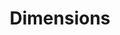 ---
bigquery: https://console.cloud.google.com/bigquery?p=covid-19-dimensions-ai&page=table&d=data&t=publications
contributors: Digital Science, https://www.digital-science.com/
cost: Free for personal, non-commercial use.
description: Dimensions contains more than 100 million publications, ranging from
  articles published in scholarly journals, books and book chapters, to preprints
  and conference proceedings. All publications are contextualized with linked data
  sets, funding, publications, patents, clinical trials, and policy documents. You
  can also view associated categories, funders, institutions, and researcher profiles.
documentation: https://docs.dimensions.ai/bigquery/index.html
last_edit: Mon, 04 Apr 2022 19:04:00 GMT
location: https://www.dimensions.ai/products/free/
maintained_by: Digital Science, https://www.digital-science.com/
schema_fields: '[''funding_nzd'', ''book_title'', ''categories'', ''mesh_headings'',
  ''date_normal'', ''category_hra'', ''category_bra'', ''linkout'', ''category_hrcs_hc'',
  ''research_orgs'', ''language'', ''external_ids'', ''granted_year'', ''volume'',
  ''end_date'', ''embargo_date'', ''citations_count'', ''priority_year'', ''associated_publication_arxiv_id'',
  ''patent_ids'', ''relationships'', ''associated_publication_id'', ''labels'', ''family_count'',
  ''category_for'', ''category_uoa'', ''clinical_trial_ids'', ''wikipedia_url'', ''filing_year'',
  ''associated_grant_ids'', ''journal_lists'', ''registry'', ''category_sdg'', ''proceedings_title'',
  ''pmid'', ''authors'', ''active_years'', ''filing_date'', ''funder_orgs'', ''funding_currency'',
  ''acronyms'', ''publisher'', ''research_org_countries'', ''eisbn'', ''repository_id'',
  ''funder_org'', ''research_org_state_names'', ''interventions'', ''year'', ''original_assignee'',
  ''supporting_grant_ids'', ''investigators'', ''status'', ''type'', ''expiration_year'',
  ''kind'', ''concepts'', ''assignee_countries'', ''legal_events'', ''conference'',
  ''description'', ''funding_chf'', ''funder_org_countries'', ''category_icrp_ct'',
  ''expiration_date'', ''funder_org_acronyms'', ''end_year'', ''associated_publication_doi'',
  ''id'', ''date_online'', ''funding_amount'', ''date_modified'', ''mesh_terms'',
  ''research_org_country_names'', ''metrics'', ''reference_ids'', ''research_org_state_codes'',
  ''original_assignee_countries'', ''grant_number'', ''granted_date'', ''doi'', ''book_series_title'',
  ''citations'', ''funder_org_state_codes'', ''funding_aud'', ''category_icrp_cso'',
  ''researcher_ids'', ''jurisdiction'', ''funding_eur'', ''start_year'', ''acknowledgements'',
  ''brief_title'', ''abstract'', ''date_inserted'', ''aliases'', ''research_org_city_names'',
  ''date_imported_gbq'', ''established'', ''journal'', ''publication_year'', ''current_assignee_orgs'',
  ''filing_status'', ''acronym'', ''altmetrics'', ''date'', ''citation_string'', ''inventor_names'',
  ''family_members_ids'', ''publication_ids'', ''title'', ''funding_jpy'', ''isbn'',
  ''assignee_orgs'', ''editors'', ''open_access_categories_v2'', ''resulting_publication_ids'',
  ''category_hrcs_rac'', ''funding_cad'', ''original_assignee_orgs'', ''family_id'',
  ''license'', ''ipcr'', ''repository_name'', ''application_number'', ''original_abstract'',
  ''email_address'', ''resulting_publication_doi'', ''conditions'', ''name'', ''parent_id'',
  ''funding_cny'', ''funding_details'', ''start_date'', ''gender'', ''research_org_cities'',
  ''funder_org_cities'', ''links'', ''current_assignee_countries'', ''pmcid'', ''priority_date'',
  ''funding_gbp'', ''types'', ''publication_date'', ''repository_url'', ''phase'',
  ''open_access_categories'', ''arxiv_id'', ''address'', ''source_id'', ''category_rcdc'',
  ''foa_number'', ''created_date'', ''cpc'', ''funder_countries'', ''date_print'',
  ''subtitles'', ''organisation_details'', ''current_assignee'', ''issue'', ''pages'',
  ''original_title'', ''legal_status'', ''associated_publication_pmid'', ''cited_by_ids'',
  ''funding_usd'']'
shortname: dimensions
tags:
- scholarly literature
- patents
- funding
- clinical trials
- academic profiles
terms_of_use: 'Use of both the Dimensions COVID-19 dataset and full Dimensions dataset
  are subject to the Dimensions Terms of use: https://www.dimensions.ai/policies-terms-legal '
title: Dimensions
uuid: dcff88bd-fe6b-4fdb-8159-809bf9d7bc1c
---